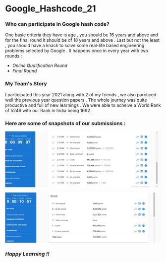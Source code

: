 # Google_Hashcode_21


### Who can participate in Google hash code?
One basic criteria they have is age , you should be 16 years and above and for the final round it should be of 18 years and above .
Last but not the least , you should have a knack to solve some real-life based engineering problems selected by Google .
It happens once in every year with two rounds :
* _Online Qualification Round_
* _Final Round_


### My Team's Story 
I participated this year 2021 along with 2 of my friends , we also parcticed well the previous year question papers .
The whole journey was quite productive and full of new learnings . 
We were able to acheive a World Rank of 5246 with our Rank in India being 1692 .

### Here are some of snapshots of our submissions :

![Alt Text](Correct_Submissions.jpg)

![Alt Text](Total_Submissions_Points.jpg)


### _Happy Learning !!_



